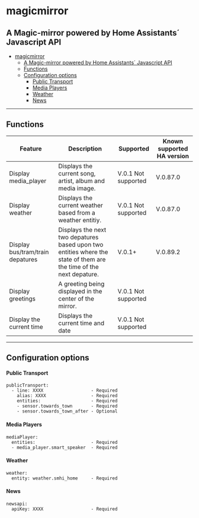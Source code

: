 # magicmirror
## A Magic-mirror powered by Home Assistants´ Javascript API

- [magicmirror](#magicmirror)
  - [A Magic-mirror powered by Home Assistants´ Javascript API](#a-magic-mirror-powered-by-home-assistants%C2%B4-javascript-api)
  - [Functions](#functions)
  - [Configuration options](#configuration-options)
      - [Public Transport](#public-transport)
      - [Media Players](#media-players)
      - [Weather](#weather)
      - [News](#news)


***
## Functions

| Feature 	          | Description 	| Supported 	| Known supported HA version 	|   	
|---------	          |-------------	|-------	|------------------------	|
| Display media_player| Displays the current song, artist, album and media image. |V.0.1 Not supported	|V.0.87.0 	|
| Display weather | Displays the current weather based from a weather entitiy.	| V.0.1 Not supported 	|  V.0.87.0	|  
| Display bus/tram/train depatures | Displays the next two depatures based upon two entities where the state of them are the time of the next depature.  	|   V.0.1+  |   V.0.89.2 	| 
| Display greetings | A greeting being displayed in the center of the mirror. | V.0.1 Not supported|  |
| Display the current time | Displays the current time and date | V.0.1 Not supported| |
***
## Configuration options
#### Public Transport
``` 
publicTransport:
  - line: XXXX                  - Required
    alias: XXXX                 - Required
    entities:                   - Required
    - sensor.towards_town       - Required
    - sensor.towards_town_after - Optional
```
#### Media Players
```
mediaPlayer:
  entities:                     - Required
  - media_player.smart_speaker  - Required
```
#### Weather
```
weather:
  entity: weather.smhi_home     - Required
```
#### News
```
newsapi:
  apiKey: XXXX                  - Required
```